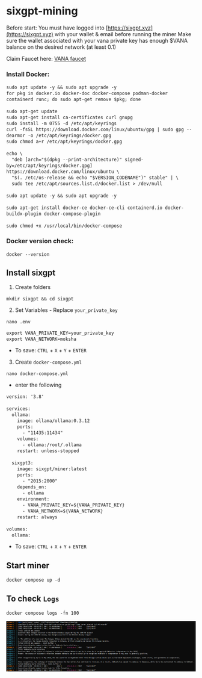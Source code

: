 # sixgpt-mining

Before start:
You must have logged into [https://sixgpt.xyz](https://sixgpt.xyz) with your wallet & email before running the miner
Make sure the wallet associated with your vana private key has enough $VANA balance on the desired network (at least 0.1) 

Claim Faucet here: [VANA faucet](https://faucet.vana.org/moksha)

### Install Docker:

```
sudo apt update -y && sudo apt upgrade -y
for pkg in docker.io docker-doc docker-compose podman-docker containerd runc; do sudo apt-get remove $pkg; done

sudo apt-get update
sudo apt-get install ca-certificates curl gnupg
sudo install -m 0755 -d /etc/apt/keyrings
curl -fsSL https://download.docker.com/linux/ubuntu/gpg | sudo gpg --dearmor -o /etc/apt/keyrings/docker.gpg
sudo chmod a+r /etc/apt/keyrings/docker.gpg

echo \
  "deb [arch="$(dpkg --print-architecture)" signed-by=/etc/apt/keyrings/docker.gpg] https://download.docker.com/linux/ubuntu \
  "$(. /etc/os-release && echo "$VERSION_CODENAME")" stable" | \
  sudo tee /etc/apt/sources.list.d/docker.list > /dev/null

sudo apt update -y && sudo apt upgrade -y

sudo apt-get install docker-ce docker-ce-cli containerd.io docker-buildx-plugin docker-compose-plugin

sudo chmod +x /usr/local/bin/docker-compose
```

### Docker version check:
```
docker --version
```

## Install sixgpt

1. Create folders
```
mkdir sixgpt && cd sixgpt
```

2. Set Variables - Replace `your_private_key`
```
nano .env
```
```
export VANA_PRIVATE_KEY=your_private_key
export VANA_NETWORK=moksha
```
- To save: `CTRL` + `X` + `Y` + `ENTER`

3. Create `docker-compose.yml`
```
nano docker-compose.yml
```

- enter the following
```
version: '3.8'

services:
  ollama:
    image: ollama/ollama:0.3.12
    ports:
      - "11435:11434"
    volumes:
      - ollama:/root/.ollama
    restart: unless-stopped
 
  sixgpt3:
    image: sixgpt/miner:latest
    ports:
      - "2015:2000"
    depends_on:
      - ollama
    environment:
      - VANA_PRIVATE_KEY=${VANA_PRIVATE_KEY}
      - VANA_NETWORK=${VANA_NETWORK}
    restart: always

volumes:
  ollama:
```
- To save: `CTRL` + `X` + `Y` + `ENTER`

## Start miner
```
docker compose up -d
```

## To check `Logs`
```
docker compose logs -fn 100
```

![Banner](https://github.com/SKaaalper/sixgpt-mining/blob/main/six.png)
